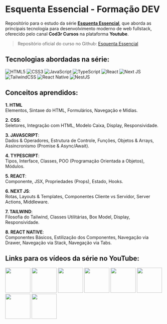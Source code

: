 # Esquenta Essencial - Formação DEV

Repositório para o estudo da série [**Esquenta Essencial**](https://www.youtube.com/playlist?list=PLdPPE0hUkt0raBdbQiTBy1l15AIEL6YCU), que aborda as principais tecnologia para desenvolvimento moderno de web fullstack, oferecido pelo canal **Cod3r Cursos** na plataforma **Youtube**.

> Repositório oficial do curso no Github: [Esquenta Essencial](https://github.com/formacaodev/esquenta-essencial)

## Tecnologias abordadas na série:

![HTML5](https://img.shields.io/badge/html5-%23E34F26.svg?style=for-the-badge&logo=html5&logoColor=white)
![CSS3](https://img.shields.io/badge/css3-%231572B6.svg?style=for-the-badge&logo=css3&logoColor=white)
![JavaScript](https://img.shields.io/badge/javascript-%23323330.svg?style=for-the-badge&logo=javascript&logoColor=%23F7DF1E)
![TypeScript](https://img.shields.io/badge/typescript-%23007ACC.svg?style=for-the-badge&logo=typescript&logoColor=white)
![React](https://img.shields.io/badge/react-%2320232a.svg?style=for-the-badge&logo=react&logoColor=%2361DAFB)
![Next JS](https://img.shields.io/badge/Next-black?style=for-the-badge&logo=next.js&logoColor=white)
![TailwindCSS](https://img.shields.io/badge/tailwindcss-%2338B2AC.svg?style=for-the-badge&logo=tailwind-css&logoColor=white)
![React Native](https://img.shields.io/badge/react_native-%2320232a.svg?style=for-the-badge&logo=react&logoColor=%2361DAFB)
![NestJS](https://img.shields.io/badge/nestjs-%23E0234E.svg?style=for-the-badge&logo=nestjs&logoColor=white)

## Conceitos aprendidos:

**1. HTML** <br/>
Elementos, Sintaxe do HTML, Formulários, Navegação e Mídias.

**2. CSS**: <br/>
Seletores, Integração com HTML, Modelo Caixa, Display, Responsividade.

**3. JAVASCRIPT**: <br/>
Dados & Operadores, Estrutura de Controle, Funções, Objetos & Arrays, Assincronismo (Promise & Async/Await).

**4. TYPESCRIPT**: <br/>
Tipos, Interface, Classes, POO (Programação Orientada a Objetos), Módulos.

**5. REACT**: <br/>
Componente, JSX, Propriedades (Props), Estado, Hooks.

**6. NEXT JS**: <br/>
Rotas, Layouts & Templates, Componentes Cliente vs Servidor, Server Actions, Middleware.

**7. TAILWIND**: <br/>
Filosofia do Tailwind, Classes Utilitárias, Box Model, Display, Responsividade.

**8. REACT NATIVE**: <br/>
Componentes Básicos, Estilização dos Componentes, Navegação via Drawer, Navegação via Stack, Navegação via Tabs.

## Links para os vídeos da série no YouTube:

[<img src="../esquenta-essencial-cod3r/assets/essencial-html.png" width="80px"/>](https://www.youtube.com/watch?v=BRd8_yFzQiA)
[<img src="../esquenta-essencial-cod3r/assets/essencial-css.png" width="80px"/>](https://www.youtube.com/watch?v=QxWxhjH98R0)
[<img src="../esquenta-essencial-cod3r/assets/essencial-javascript.png" width="80px"/>](https://www.youtube.com/watch?v=oYhNLfh7oto)
[<img src="../esquenta-essencial-cod3r/assets/essencial-typescript.png" width="80px"/>](https://www.youtube.com/watch?v=X2MV17E9nxE)
[<img src="../esquenta-essencial-cod3r/assets/essencial-react.png" width="80px"/>](https://www.youtube.com/watch?v=tYjYfWG8L3o)
[<img src="../esquenta-essencial-cod3r/assets/essencial-next.png" width="80px"/>](https://www.youtube.com/watch?v=BSrmGMC1-is)
[<img src="../esquenta-essencial-cod3r/assets/essencial-tailwind.png" width="80px"/>](https://www.youtube.com/watch?v=tMgOTc2xRx0)
[<img src="../esquenta-essencial-cod3r/assets/essencial-react-native.png" width="80px"/>](https://www.youtube.com/watch?v=CYdP3HrQiLM)
